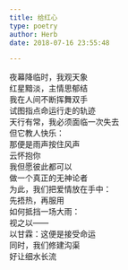 ```yaml
---  
title: 给红心  
type: poetry  
author: Herb  
date: 2018-07-16 23:55:48  

---  
```

夜幕降临时，我观天象  
红星黯淡，主情思郁结  
我在人间不断挥舞双手  
试图指点命运行走的轨迹    
天行有常，我必须面临一次失去  
但它教人快乐：  
那便是雨声按住风声  
云怀抱你    
我但愿彼此都可以  
做一个真正的无神论者  
为此，我们把爱情放在手中：  
先捂热，再服用    
如何抵挡一场大雨：  
视之以——  
以甘霖：这便是接受命运  
同时，我们修建沟渠  
好让细水长流
